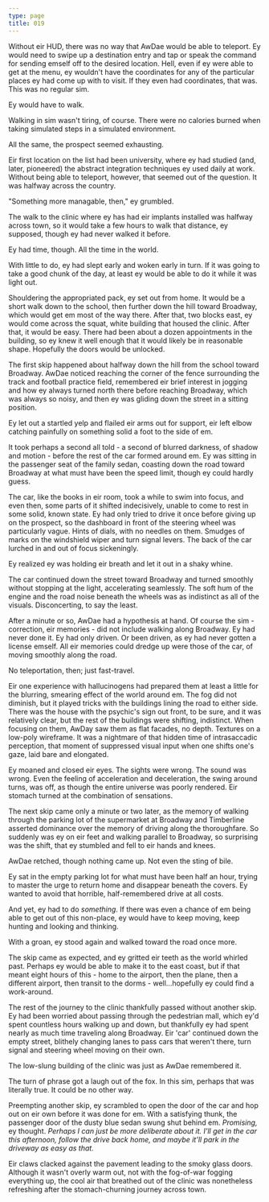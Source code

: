 ```yaml
---
type: page
title: 019
---
```


<!-- -->

Without eir HUD, there was no way that AwDae would be able to teleport. Ey would need to swipe up a destination entry and tap or speak the command for sending emself off to the desired location. Hell, even if ey were able to get at the menu, ey wouldn't have the coordinates for any of the particular places ey had come up with to visit. If they even had coordinates, that was. This was no regular sim.

Ey would have to walk.

Walking in sim wasn't tiring, of course. There were no calories burned when taking simulated steps in a simulated environment.

All the same, the prospect seemed exhausting.

Eir first location on the list had been university, where ey had studied (and, later, pioneered) the abstract integration techniques ey used daily at work. Without being able to teleport, however, that seemed out of the question. It was halfway across the country.

"Something more managable, then," ey grumbled.

The walk to the clinic where ey has had eir implants installed was halfway across town, so it would take a few hours to walk that distance, ey supposed, though ey had never walked it before.

Ey had time, though. All the time in the world.

With little to do, ey had slept early and woken early in turn. If it was going to take a good chunk of the day, at least ey would be able to do it while it was light out.

Shouldering the appropriated pack, ey set out from home. It would be a short walk down to the school, then further down the hill toward Broadway, which would get em most of the way there. After that, two blocks east, ey would come across the squat, white building that housed the clinic. After that, it would be easy. There had been about a dozen appointments in the building, so ey knew it well enough that it would likely be in reasonable shape. Hopefully the doors would be unlocked.

The first skip happened about halfway down the hill from the school toward Broadway. AwDae noticed reaching the corner of the fence surrounding the track and football practice field, remembered eir brief interest in jogging and how ey always turned north there before reaching Broadway, which was always so noisy, and then ey was gliding down the street in a sitting position.

Ey let out a startled yelp and flailed eir arms out for support, eir left elbow catching painfully on something solid a foot to the side of em.

It took perhaps a second all told - a second of blurred darkness, of shadow and motion - before the rest of the car formed around em. Ey was sitting in the passenger seat of the family sedan, coasting down the road toward Broadway at what must have been the speed limit, though ey could hardly guess.

The car, like the books in eir room, took a while to swim into focus, and even then, some parts of it shifted indecisively, unable to come to rest in some solid, known state. Ey had only tried to drive it once before giving up on the prospect, so the dashboard in front of the steering wheel was particularly vague. Hints of dials, with no needles on them. Smudges of marks on the windshield wiper and turn signal levers. The back of the car lurched in and out of focus sickeningly.

Ey realized ey was holding eir breath and let it out in a shaky whine.

The car continued down the street toward Broadway and turned smoothly without stopping at the light, accelerating seamlessly. The soft hum of the engine and the road noise beneath the wheels was as indistinct as all of the visuals. Disconcerting, to say the least.

After a minute or so, AwDae had a hypothesis at hand. Of course the sim - correction, eir memories - did not include walking along Broadway. Ey had never done it. Ey had only driven. Or been driven, as ey had never gotten a license emself. All eir memories could dredge up were those of the car, of moving smoothly along the road.

No teleportation, then; just fast-travel.

Eir one experience with hallucinogens had prepared them at least a little for the blurring, smearing effect of the world around em. The fog did not diminish, but it played tricks with the buildings lining the road to either side. There was the house with the psychic's sign out front, to be sure, and it was relatively clear, but the rest of the buildings were shifting, indistinct. When focusing on them, AwDay saw them as flat facades, no depth. Textures on a low-poly wireframe. It was a nightmare of that hidden time of intrasaccadic perception, that moment of suppressed visual input when one shifts one's gaze, laid bare and elongated.

Ey moaned and closed eir eyes. The sights were wrong. The sound was wrong. Even the feeling of acceleration and deceleration, the swing around turns, was off, as though the entire universe was poorly rendered. Eir stomach turned at the combination of sensations.

The next skip came only a minute or two later, as the memory of walking through the parking lot of the supermarket at Broadway and Timberline asserted dominance over the memory of driving along the thoroughfare. So suddenly was ey on eir feet and walking parallel to Broadway, so surprising was the shift, that ey stumbled and fell to eir hands and knees.

AwDae retched, though nothing came up. Not even the sting of bile.

Ey sat in the empty parking lot for what must have been half an hour, trying to master the urge to return home and disappear beneath the covers. Ey wanted to avoid that horrible, half-remembered drive at all costs.

And yet, ey had to do *something*. If there was even a chance of em being able to get out of this non-place, ey would have to keep moving, keep hunting and looking and thinking.

With a groan, ey stood again and walked toward the road once more.

The skip came as expected, and ey gritted eir teeth as the world whirled past. Perhaps ey would be able to make it to the east coast, but if that meant eight hours of this - home to the airport, then the plane, then a different airport, then transit to the dorms - well...hopefully ey could find a work-around.

The rest of the journey to the clinic thankfully passed without another skip. Ey had been worried about passing through the pedestrian mall, which ey'd spent countless hours walking up and down, but thankfully ey had spent nearly as much time traveling along Broadway. Eir 'car' continued down the empty street, blithely changing lanes to pass cars that weren't there, turn signal and steering wheel moving on their own.

The low-slung building of the clinic was just as AwDae remembered it.

The turn of phrase got a laugh out of the fox. In this sim, perhaps that was literally true. It could be no other way.

Preempting another skip, ey scrambled to open the door of the car and hop out on eir own before it was done for em. With a satisfying thunk, the passenger door of the dusty blue sedan swung shut behind em. *Promising,* ey thought. *Perhaps I can just be more deliberate about it. I'll get in the car this afternoon, follow the drive back home, and maybe it'll park in the driveway as easy as that.*

Eir claws clacked against the pavement leading to the smoky glass doors. Although it wasn't overly warm out, not with the fog-of-war fogging everything up, the cool air that breathed out of the clinic was nonetheless refreshing after the stomach-churning journey across town.
